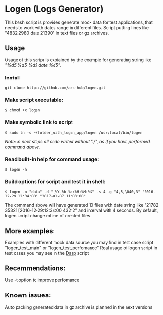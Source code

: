 # Logen (Logs Generator)

This bash script is provides generate mock data for test applications, that needs to work with dates range in different files. Script putting lines like "4832 2980 date 21390" in text files or gz archives.

## Usage

Usage of this script is explained by the example for generating string like *"%d5 %d5 %d5 date %d5"*. 

### Install
~~~~
git clone https://github.com/ans-hub/logen.git
~~~~

### Make script executable:
~~~~
$ chmod +x logen
~~~~

### Make symbolic link to script
~~~~ 
$ sudo ln -s ~/folder_with_logen_app/logen /usr/local/bin/logen
~~~~
*Note: in next steps all code writed without "./", as if you have performed command above.*

### Read built-in help for command usage:
~~~~
$ logen -h
~~~~
### Build options for script and test it in shell:
~~~~
$ logen -o "data" -d "[%Y-%b-%d:%H:%M:%S" -s 4 -g "4,5,\040,3" "2016-12-29 12:34:00" "2017-01-07 11:03:00"
~~~~
The command above will have generated 10 files with date string like "21782 35321 [2016-12-29:12:34:00 43212" and interval with 4 seconds. By default, logen script change mtime of created files.

## More examples:
Examples with different mock data source you may find in test case script "logen_test_main" or "logen_test_perfomance"
Real usage of logen script in test cases you may see in the [Dasp](https://github.io/ans-hub/dasp) script

## Recemmendations:

Use -t option to improve perfomance

## Known issues:

Auto packing generated data in gz archive is planned in the next versions